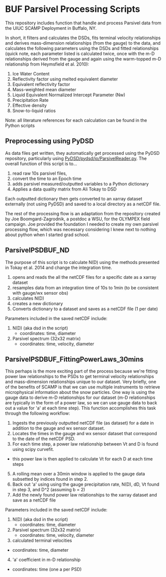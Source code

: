 # BUF Parsivel Processing Scripts

This repository includes function that handle and process Parsivel data from the UIUC SCAMP Deployment in Buffalo, NY.

In short, it filters and calculates the DSDs, fits terminal velocity relationships and derives mass-dimension relationships (from the gauge) to the data, and calculates the following parameters using the DSDs and fitted relationships (quick note, each parameter listed is calculated twice, once with the m-D relationships derived from the gauge and again using the warm-topped m-D relationship from Heymsfield et al. 2010):
1. Ice Water Content
2. Reflectivity factor using melted equivalent diameter
3. Equivalent reflectivity factor
6. Mass-weighted mean diameter 
7. Liquid Equivalent Normalized Intercept Parameter (Nw)
8. Precipitation Rate
9. Effective density
10. Snow-to-liquid ratios

Note: all literature references for each calculation can be found in the Python scripts

## Preprocessing using PyDSD

As data files get written, they automatically get processed using the PyDSD repository, particularly using [PyDSD/pydsd/io/ParsivelReader.py](https://github.com/josephhardinee/PyDSD/blob/master/pydsd/io/ParsivelReader.py). The overall function of this script is to...

1. read raw 10s parsivel files,
2. convert the time to an Epoch time
3. adds parsivel measured/outputted variables to a Python dictionary
4. Applies a data quality matrix from Ali Tokay to DSD

Each outputted dictionary then gets converted to an xarray dataset externally (not using PyDSD) and saved to a local directory as a netCDF file.

The rest of the processing flow is an adaptation from the repository created by Joe Boomgard-Zagrodnik, a postdoc a WSU, for the OLYMPEX field campaign. Joe provided the foundation I needed to create my own parsivel processing flow, which was necessary considering I knew next to nothing about python when I started grad school.

## ParsivelPSDBUF_ND

The purpose of this script is to calculate N(D) using the methods presented in Tokay et al. 2014 and change the integration time. 

1. opens and reads the all the netCDF files for a specific date as a xarray dataset
2. resamples data from an integration time of 10s to 1min (to be consistent with gauge/wx sensor obs)
3. calculates N(D)
4. creates a new dictionary
5. Converts dictionary to a dataset and saves as a netCDF file (1 per date)

Parameters included in the saved netCDF include:
1. N(D) (aka dsd in the script)
   - coordinates: time, diameter
2. Parsivel spectrum (32x32 matrix)
   - coordinates: time, velocity, diameter

## ParsivelPSDBUF_FittingPowerLaws_30mins

This perhaps is the more exciting part of the process because we're fitting power law relationships to the PSDs to get terminal velocity relationships and mass-dimension relationships unique to our dataset. Very briefly, one of the benefits of SCAMP is that we can use multiple instruments to retrieve microphysical information about the snow particles. One way is using the gauge data to derive m-D relationships for our dataset (m-D relationships are typically in the form of a power law, so we can use gauge data to back out a value for 'a' at each time step). This function accomplishes this task through the following workflow:

1. Ingests the previously outputted netCDF file (as dataset) for a date in addition to the gauge and wx sensor dataset.
2. Locates the times in the gauge and wx sensor dataset that correspond to the date of the netCDF PSD.
3. For each time step, a power law relationship between Vt and D is found using scipy curvefit.
  - this power law is then applied to calculate Vt for each D at each time steps
5. A rolling mean over a 30min window is applied to the gauge data subsetted by indices found in step 2.
6. Back out 'a' using using the gauge precipitation rate, N(D), dD, Vt found in step 3, and D^2 (assuming b = 2)
7. Add the newly found power law relationships to the xarray dataset and save as a netCDF file

Parameters included in the saved netCDF include:
1. N(D) (aka dsd in the script)
   - coordinates: time, diameter
2. Parsivel spectrum (32x32 matrix)
   - coordinates: time, velocity, diameter
3. calculated terminal velocities
- coordinates: time, diameter
4. 'a' coefficient in m-D relationship
- coordinates: time (one a per PSD)
